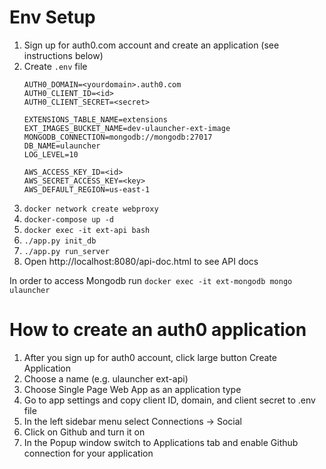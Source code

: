 # Env Setup

1. Sign up for auth0.com account and create an application (see instructions below)
1. Create `.env` file
    ```
    AUTH0_DOMAIN=<yourdomain>.auth0.com
    AUTH0_CLIENT_ID=<id>
    AUTH0_CLIENT_SECRET=<secret>

    EXTENSIONS_TABLE_NAME=extensions
    EXT_IMAGES_BUCKET_NAME=dev-ulauncher-ext-image
    MONGODB_CONNECTION=mongodb://mongodb:27017
    DB_NAME=ulauncher
    LOG_LEVEL=10

    AWS_ACCESS_KEY_ID=<id>
    AWS_SECRET_ACCESS_KEY=<key>
    AWS_DEFAULT_REGION=us-east-1
    ```
1. `docker network create webproxy`
1. `docker-compose up -d`
1. `docker exec -it ext-api bash`
1. `./app.py init_db`
1. `./app.py run_server`
1. Open http://localhost:8080/api-doc.html to see API docs

In order to access Mongodb run `docker exec -it ext-mongodb mongo ulauncher`

# How to create an auth0 application

1. After you sign up for auth0 account, click large button Create Application
1. Choose a name (e.g. ulauncher ext-api)
1. Choose Single Page Web App as an application type
1. Go to app settings and copy client ID, domain, and client secret to .env file
1. In the left sidebar menu select Connections -> Social
1. Click on Github and turn it on
1. In the Popup window switch to Applications tab and enable Github connection for your application
